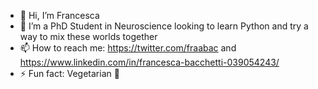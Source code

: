 - 👋 Hi, I’m Francesca
- 👀 I’m a PhD Student in Neuroscience looking to learn Python and try a way to mix these worlds together
- 📫 How to reach me: https://twitter.com/fraabac and https://www.linkedin.com/in/francesca-bacchetti-039054243/
- ⚡ Fun fact: Vegetarian 🌿

<!---
fraabac/fraabac is a ✨ special ✨ repository because its `README.md` (this file) appears on your GitHub profile.
You can click the Preview link to take a look at your changes.
--->
